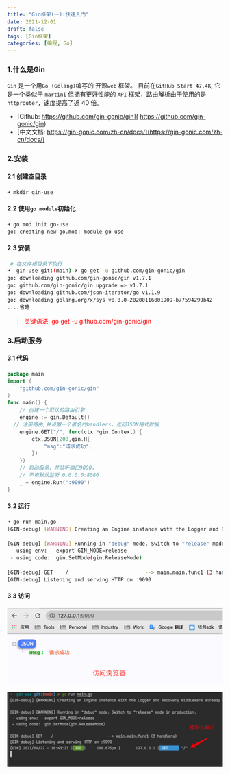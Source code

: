 ```yaml
---
title: "Gin框架(一):快速入门"
date: 2021-12-01
draft: false
tags: [Gin框架]
categories: [编程, Go]
---
```


### 1.什么是Gin

 `Gin` 是一个用` Go (Golang) `编写的 开源`web` 框架。 目前在`GitHub Start 47.4K`, 它是一个类似于 `martini` 但拥有更好性能的 `API` 框架，路由解析由于使用的是`httprouter`，速度提高了近 40 倍。

- [Github: https://github.com/gin-gonic/gin]( https://github.com/gin-gonic/gin)
- [中文文档: https://gin-gonic.com/zh-cn/docs/](https://gin-gonic.com/zh-cn/docs/)

### 2.安装

#### 2.1 创建空目录

```bash
➜ mkdir gin-use
```

#### 2.2 使用`go module`初始化

```bash
➜ go mod init go-use
go: creating new go.mod: module go-use
```

#### 2.3 安装

```bash
 # 在文件根目录下执行
➜  gin-use git:(main) ✗ go get -u github.com/gin-gonic/gin
go: downloading github.com/gin-gonic/gin v1.7.1
go: github.com/gin-gonic/gin upgrade => v1.7.1
go: downloading github.com/json-iterator/go v1.1.9
go: downloading golang.org/x/sys v0.0.0-20200116001909-b77594299b42
....省略
```

> <font color=red>关键语法: go get -u github.com/gin-gonic/gin</font>

### 3.启动服务

#### 3.1 代码

```go
package main
import (
	"github.com/gin-gonic/gin"
)
func main() {
	// 创建一个默认的路由引擎
	engine := gin.Default()
  // 注册路由,并设置一个匿名的handlers，返回JSON格式数据
	engine.GET("/", func(ctx *gin.Context) {
		ctx.JSON(200,gin.H{
			"msg":"请求成功",
		})
	})
	// 启动服务，并监听端口9090，
	// 不填默认监听 0.0.0.0:8080
	_ = engine.Run(":9090")
}
```

#### 3.2 运行

```bash
➜ go run main.go
[GIN-debug] [WARNING] Creating an Engine instance with the Logger and Recovery middleware already attached.

[GIN-debug] [WARNING] Running in "debug" mode. Switch to "release" mode in production.
 - using env:   export GIN_MODE=release
 - using code:  gin.SetMode(gin.ReleaseMode)

[GIN-debug] GET    /                         --> main.main.func1 (3 handlers)
[GIN-debug] Listening and serving HTTP on :9090
```

#### 3.3 访问

![image-20210422164447423](https://raw.githubusercontent.com/shershon1991/picImgBed/master/go/img/image-20210422164447423.png)

![image-20210422164405300](https://raw.githubusercontent.com/shershon1991/picImgBed/master/go/img/image-20210422164405300.png)

